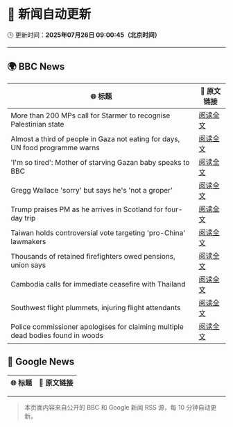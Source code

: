 # 🧠 新闻自动更新

🕒 更新时间：**2025年07月26日 09:00:45（北京时间）**

---

## 🌍 BBC News

| 🌐 标题 | 🔗 原文链接 |
|--------|-------------|
| More than 200 MPs call for Starmer to recognise Palestinian state | [阅读全文](https://www.bbc.com/news/articles/cx202zvygmlo) |
| Almost a third of people in Gaza not eating for days, UN food programme warns | [阅读全文](https://www.bbc.com/news/articles/ckgjg81qqwvo) |
| 'I'm so tired': Mother of starving Gazan baby speaks to BBC | [阅读全文](https://www.bbc.com/news/videos/c4gdg13rrx4o) |
| Gregg Wallace 'sorry' but says he's 'not a groper' | [阅读全文](https://www.bbc.com/news/articles/c335grk668lo) |
| Trump praises PM as he arrives in Scotland for four-day trip | [阅读全文](https://www.bbc.com/news/articles/cy8g8w431wyo) |
| Taiwan holds controversial vote targeting 'pro-China' lawmakers | [阅读全文](https://www.bbc.com/news/articles/cn8185e19l4o) |
| Thousands of retained firefighters owed pensions, union says | [阅读全文](https://www.bbc.com/news/articles/cn5k5gykvklo) |
| Cambodia calls for immediate ceasefire with Thailand | [阅读全文](https://www.bbc.com/news/articles/cy9x99n79v8o) |
| Southwest flight plummets, injuring flight attendants | [阅读全文](https://www.bbc.com/news/articles/c0l68811dkjo) |
| Police commissioner apologises for claiming multiple dead bodies found in woods | [阅读全文](https://www.bbc.com/news/articles/c1e0e1wypljo) |

## 📰 Google News

| 🌐 标题 | 🔗 原文链接 |
|--------|-------------|

---
> 本页面内容来自公开的 BBC 和 Google 新闻 RSS 源，每 10 分钟自动更新。